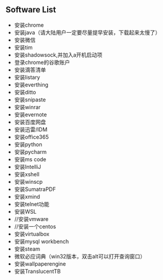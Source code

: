 ## Software List

* 安装chrome
* 安装java（请大陆用户一定要尽量提早安装，下载起来太慢了）
* 安装微信
* 安装tim
* 安装shadowsock,并加入a开机启动项
* 登录chrome的谷歌账户
* 安装滴答清单
* 安装listary
* 安装everthing
* 安装ditto
* 安装snipaste
* 安装winrar
* 安装evernote
* 安装百度网盘
* 安装迅雷/IDM
* 安装office365
* 安装python
* 安装pycharm
* 安装ms code
* 安装IntelliJ
* 安装xshell
* 安装winscp
* 安装SumatraPDF
* 安装xmind
* 安装telnet功能
* 安装WSL
* //安装vmware
* //安装一个centos
* 安装virtualbox
* 安装mysql workbench
* 安装steam
* 微软必应词典（win32版本，双击alt可以打开查询窗口）
* 安装wallpaperengine
* 安装TranslucentTB
